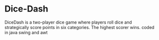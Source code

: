 # Dice-Dash
DiceDash is a two-player dice game where players roll dice and strategically score points in six categories. The highest scorer wins. coded in java swing and awt
